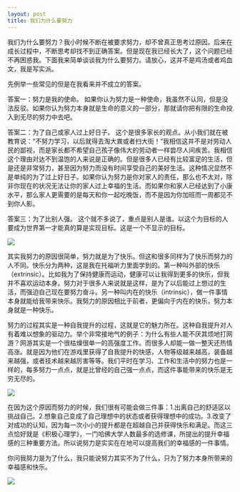 ```yaml
---
layout: post
title: 我们为什么要努力
---
```


我们为什么要努力？我小时候不断在被要求努力，却不曾真正思考过原因。后来在成长过程中，不断思考却找不到正确答案。但是现在我已经长大了，这个问题已经不再困惑我。下面我来简单谈谈我为什么要努力。请放心，这并不是鸡汤或者鸡血文，我是写实派。

先例举一些常见的但是在我看来并不成立的答案。

答案一：努力是我的使命。
如果你认为努力是一种使命，我虽然不认同，但是没法反驳。如果你认为努力本身就是生命的意义的一部分，那就请你把有限的生命投入到无尽的努力中去吧。

答案二：为了自己或家人过上好日子。
这个是很多家长的观点。从小我们就在被教育说：“不努力学习，以后就得去淘大粪或者扫大街！”我相信这并不是对劳动人民的鄙视，而是家长都不希望自己孩子像伟大的劳动者一样尝尽人间疾苦。我相信这个理由对达不到温饱的人来说是正确的。但是很多人已经有比较富足的生活，但是还是非常努力，甚至因为努力而没有时间享受自己的美好生活。这种情况显然不是单纯的为了过上好日子。如果你认为努力是你对家人的责任，那么也不太对，除非你现在的状况无法让你的家人过上幸福的生活。而如果你和家人已经达到了小康水平，那么家人更需要的是每天和你一起吃晚饭，而不是因为你加班而一周都见不到你人影。

答案三：为了比别人强。
这个就不多说了，重点是别人是谁。以这个为目标的人要成为世界第一才能真的算是实现目标。这是一个不显示的目标。

<div class="row">
<div class="col-lg-12">
      <div class="thumbnail">
          <img src="{{site.img}}/hardworking1.jpg">
      </div>
</div>
</div>

其实我努力的原因很简单，努力就是为了快乐。但这和很多同样为了快乐而努力的人不同。快乐分为两种，这是我在托福听力里面学到的。第一种叫外部的快乐（extrinsic）。比如我为了保持健康而运动，健康可以让我得到更多的快乐，但我并不喜欢运动本身。努力对于很多人来说就是这样，是为了以后能过上想过的生活，而强迫自己现在要努力奋斗。另一种叫内在的快乐（intrinsic），做一件事情本身就能给我带来快乐。我努力的原因相比于前者，更偏向于内在的快乐，努力本身就是一种快乐。

努力的过程其实是一种自我提升的过程，这就是它的魅力所在。这种自我提升对人有着难以想象的驱动力。举个非常接地气的例子：为什么有些人能不厌其烦地打网游？网游其实是一个很枯燥很单一的高强度工作。而很多人却能一做一整天还热情高涨。就是因为他们在游戏里获得了自我提升的快感，人物等级越来越高，装备越来越强，或者技术越来越厉害等等。我们平时在学习、工作和生活中的努力也是一样的，每多努力一点点，就是比曾经的自己强一点点，而这件事能带来的快乐是无穷无尽的。

<div class="row">
<div class="col-lg-12">
      <div class="thumbnail">
          <img src="{{site.img}}/hardworking2.jpg">
      </div>
</div>
</div>

在因为这个原因而努力的时候，我们很有可能会做三件事：1.出离自己的舒适区以挑战自己。2.想象自己变成了自己理想中的状态或者获得理想中的成功。3.改变了对成功的认知，因为每一次小小的提升都是在超越自己并获得快乐和满足。而这三点恰好就是《积极心理学》，一门哈佛大学人数最多的选修课，所提出的提升幸福感的三种重要方法。所以说努力是实实在在地可以提高我们的幸福感的一件事情。

你问我努力是为了什么，我只能说努力其实不为了什么，只为了努力本身所带来的幸福感和快乐。

<div class="row">
<div class="col-lg-12">
      <div class="thumbnail">
          <img src="{{site.img}}/hardworking3.jpg">
      </div>
</div>
</div>

